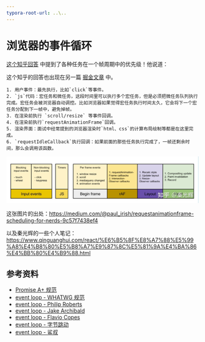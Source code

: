 ```yaml
---
typora-root-url: ..\..
---
```


# 浏览器的事件循环

[这个知乎回答](https://www.zhihu.com/question/434791954/answer/2453356416) 中提到了各种任务在一个帧周期中的优先级！他说道：

这个知乎的回答也出现在另一篇 [掘金文章](https://juejin.cn/post/7087747915950604318) 中。

```
1. 用户事件：最先执行，比如`click`等事件。
2. `js`代码：宏任务和微任务，这段时间里可以执行多个宏任务，但是必须把微任务队列执行完成。宏任务会被浏览器自动调控。比如浏览器如果觉得宏任务执行时间太久，它会将下一个宏任务分配到下一帧中，避免掉帧。
3. 在渲染前执行 `scroll/resize` 等事件回调。
4. 在渲染前执行`requestAnimationFrame`回调。
5. 渲染界面：面试中经常提到的浏览器渲染时`html、css`的计算布局绘制等都是在这里完成。
6. `requestIdleCallback`执行回调：如果前面的那些任务执行完成了，一帧还剩余时间，那么会调用该函数。
```

![任务的优先级](/static/image/markdown/javascript/event-loop/task-order.jpg)

这张图片的出处：https://medium.com/@paul_irish/requestanimationframe-scheduling-for-nerds-9c57f7438ef4

以及秦光辉的一些个人笔记：https://www.qinguanghui.com/react/%E6%B5%8F%E8%A7%88%E5%99%A8%E4%B8%80%E5%B8%A7%E9%87%8C%E5%81%9A%E4%BA%86%E4%BB%80%E4%B9%88.html

## 参考资料

- [Promise A+ 规范](https://promisesaplus.com/)
- [event loop - WHATWG 规范](https://html.spec.whatwg.org/multipage/webappapis.html#event-loop)
- [event loop - Philip Roberts](https://www.youtube.com/watch?v=8aGhZQkoFbQ)
- [event loop - Jake Archibald](https://jakearchibald.com/2015/tasks-microtasks-queues-and-schedules/)
- [event loop - Flavio Copes](https://flaviocopes.com/javascript-event-loop/)
- [event loop - 字节跳动](https://juejin.cn/post/6844904165462769678)
- [event loop - 鲨叔](https://juejin.cn/post/6844904147427278861)


